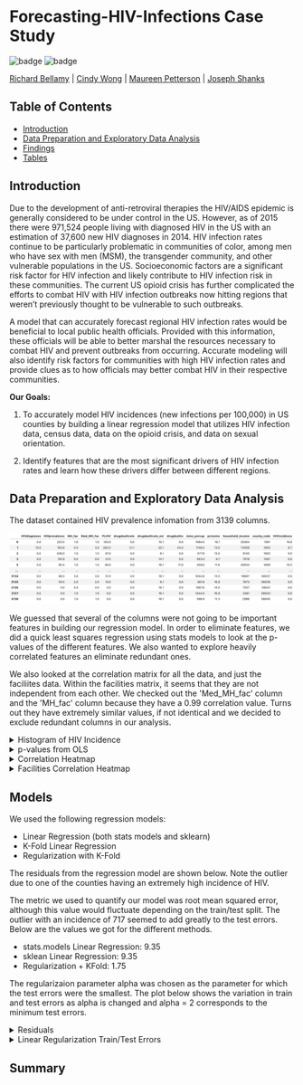 # Forecasting-HIV-Infections Case Study
![badge](https://img.shields.io/badge/last%20modified-may%20%202020-success)
![badge](https://img.shields.io/badge/status-in%20progress-yellow)

<a href="https://github.com/RellikDog">Richard Bellamy</a> | <a href="https://github.com/cwong690">Cindy Wong</a> | <a href="https://github.com/mkpetterson">Maureen Petterson</a> | <a href="https://github.com/josephshanks">Joseph Shanks</a>


## Table of Contents
- [Introduction](#Introduction)
- [Data Preparation and Exploratory Data Analysis](#exploratory-data-analysis-and-data-preparation)
- [Findings](#Findings)
- [Tables](#Tables)


## Introduction
Due to the development of anti-retroviral therapies the HIV/AIDS epidemic is 
generally considered to be under control in the US.  However, as of 2015 there 
were 971,524 people living with diagnosed HIV in the US with an estimation of 
37,600 new HIV diagnoses in 2014.  HIV infection rates continue to be particularly
problematic in communities of color, among men who have sex with men (MSM), the
transgender community, and other vulnerable populations in the US. Socioeconomic 
factors are a significant risk factor for HIV infection and likely contribute 
to HIV infection risk in these communities.  The current US opioid crisis has 
further complicated the efforts to combat HIV with HIV infection outbreaks now 
hitting regions that weren’t previously thought to be vulnerable to such outbreaks.  

A model that can accurately forecast regional HIV infection rates would be 
beneficial to local public health officials.  Provided with this information, 
these officials will be able to better marshal the resources necessary to combat
HIV and prevent outbreaks from occurring.  Accurate modeling will also identify 
risk factors for communities with high HIV infection rates and provide clues 
as to how officials may better combat HIV in their respective communities.


<b>Our Goals:</b>
1)	To accurately model HIV incidences (new infections per 100,000) in US 
counties by building a linear regression model that utilizes HIV infection data,
census data, data on the opioid crisis, and data on sexual orientation.

2)	Identify features that are the most significant drivers of HIV infection 
rates and learn how these drivers differ between different regions.


## Data Preparation and Exploratory Data Analysis

The dataset contained HIV prevalence infomation from 3139 columns. 

![Data_head](images/data_head.png)
 


We guessed that several of the columns were not going to be important features in building our regression model. In order to eliminate features, we did a quick least squares regression using stats models to look at the p-values of the different features. We also wanted to explore heavily correlated features an eliminate redundant ones. 


We also looked at the correlation matrix for all the data, and just the faciliites data. Within the facilities matrix, it seems that they are not independent from each other. We checked out the 'Med_MH_fac' column and the 'MH_fac' column because they have a 0.99 correlation value. Turns out they have extremely similar values, if not identical and we decided to exclude redundant columns in our analysis. 
 
 
<details>
    <summary>Histogram of HIV Incidence</summary>
<img alt="HIV incidence" src='images/hiv_incidence.png'> 
</details>

<details>
    <summary>p-values from OLS</summary>
<img alt="p-values" src='images/p_values.png'>
</details>


<details>
    <summary>Correlation Heatmap</summary>
<img alt="reg errors" src='images/corr_heatmap.png'>
</details>

<details>
    <summary>Facilities Correlation Heatmap</summary>
<img alt="Facilities" src='images/fac_corr_heatmap.png'>
</details>






## Models

We used the following regression models:
- Linear Regression (both stats models and sklearn)
- K-Fold Linear Regression
- Regularization with K-Fold


The residuals from the regression model are shown below. Note the outlier due to one of the counties having an extremely high incidence of HIV.



The metric we used to quantify our model was root mean squared error, although this value would fluctuate depending on the train/test split. The outlier with an incidence of 717 seemed to add greatly to the test errors. Below are the values we got for the different methods.
- stats.models Linear Regression: 9.35
- sklean Linear Regression: 9.35
- Regularization + KFold: 1.75

The regularizaion parameter alpha was chosen as the parameter for which the test errors were the smallest. The plot below shows the variation in train and test errors as alpha is changed and alpha = 2 corresponds to the minimum test errors.

<details>
    <summary>Residuals</summary>
<img alt="Linear regression errors" src='images/residuals.png'>
</details>

<details>
    <summary>Linear Regularization Train/Test Errors</summary>
<img alt="reg errors" src='images/reg_errors.png'>
</details>


## Summary





